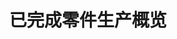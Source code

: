 ---
layout: article
title: 已完成零件生产概览
description: 
  - 模板以概览的方式展示已完成的零件，并将其与订单数量对比。另外，它也显示出OEE（设备整体效率）值、订单原始信息以及下线时间。
lang: cn
weight: 1000
isDraft: false
ref: Production-Overview-Completed-Parts
category:
  - Production
  - Lean Management
  - OEE
  - Series Production
image: Production-Overview-Done-Parts_CN.png
image_thumbnail: Production-Overview-Done-Parts_CN_thumbnail.png
download: Production-Overview-Done-Parts_CN.pbmx
overview_description:
overview_benefits:
overview_data_sources:
---
